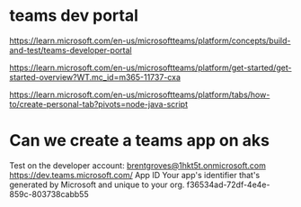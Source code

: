 # teams dev portal
https://learn.microsoft.com/en-us/microsoftteams/platform/concepts/build-and-test/teams-developer-portal

https://learn.microsoft.com/en-us/microsoftteams/platform/get-started/get-started-overview?WT.mc_id=m365-11737-cxa

https://learn.microsoft.com/en-us/microsoftteams/platform/tabs/how-to/create-personal-tab?pivots=node-java-script

# Can we create a teams app on aks
Test on the developer account:
brentgroves@1hkt5t.onmicrosoft.com
https://dev.teams.microsoft.com/
App ID
Your app's identifier that's generated by Microsoft and unique to your org.
f36534ad-72df-4e4e-859c-803738cabb55

